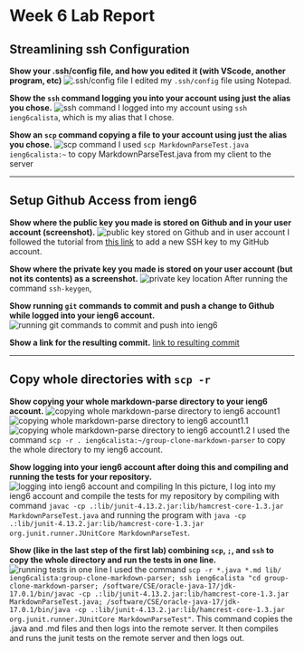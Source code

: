 # Week 6 Lab Report

## Streamlining ssh Configuration
**Show your .ssh/config file, and how you edited it (with VScode, another program, etc)**
![.ssh/config file](streamliningssh1.png)
I edited my `.ssh/config` file using Notepad.

**Show the `ssh` command logging you into your account using just the alias you chose.**
![ssh command](streamliningssh2.png) 
I logged into my account using `ssh ieng6calista`, which is my alias that I chose.

**Show an `scp` command copying a file to your account using just the alias you chose.**
![scp command](streamliningssh3.png)
I used `scp MarkdownParseTest.java ieng6calista:~` to copy MarkdownParseTest.java from my client to the server

---

## Setup Github Access from ieng6
**Show where the public key you made is stored on Github and in your user account (screenshot).**
![public key stored on Github and in user account](ieng6githubaccess1.png)
I followed the tutorial from [this link](https://docs.github.com/en/authentication/connecting-to-github-with-ssh/adding-a-new-ssh-key-to-your-github-account) to add a new SSH key to my GitHub account.


**Show where the private key you made is stored on your user account (but not its contents) as a screenshot.**
![private key location](ieng6githubaccess2.png) 
After running the command `ssh-keygen`, 

**Show running `git` commands to commit and push a change to Github while logged into your ieng6 account.**
![running git commands to commit and push into ieng6](ieng6githubaccess3.png)

**Show a link for the resulting commit.**
[link to resulting commit](https://github.com/calistajlee/group-clone-markdown-parser/commit/ad5e12e0b1f8ee9c13272c4829f76935777d5374)

---

## Copy whole directories with `scp -r`
**Show copying your whole markdown-parse directory to your ieng6 account.**
![copying whole markdown-parse directory to ieng6 account1](copywholedir1.png)
![copying whole markdown-parse directory to ieng6 account1.1](copywholedir1.1.png)
![copying whole markdown-parse directory to ieng6 account1.2](copywholedir1.2.png)
I used the command `scp -r . ieng6calista:~/group-clone-markdown-parser` to copy the whole directory to my ieng6 account.

**Show logging into your ieng6 account after doing this and compiling and running the tests for your repository.**
![logging into ieng6 account and compiling](copywholedir2.png) 
In this picture, I log into my ieng6 account and compile the tests for my repository by compiling with command `javac -cp .:lib/junit-4.13.2.jar:lib/hamcrest-core-1.3.jar MarkdownParseTest.java` and running the program with `java -cp .:lib/junit-4.13.2.jar:lib/hamcrest-core-1.3.jar org.junit.runner.JUnitCore MarkdownParseTest`.

**Show (like in the last step of the first lab) combining `scp`, `;`, and `ssh` to copy the whole directory and run the tests in one line.**
![running tests in one line](copywholedir3.png)
I used the command `scp -r *.java *.md lib/ ieng6calista:group-clone-markdown-parser; ssh ieng6calista "cd group-clone-markdown-parser; /software/CSE/oracle-java-17/jdk-17.0.1/bin/javac -cp .:lib/junit-4.13.2.jar:lib/hamcrest-core-1.3.jar MarkdownParseTest.java; /software/CSE/oracle-java-17/jdk-17.0.1/bin/java -cp .:lib/junit-4.13.2.jar:lib/hamcrest-core-1.3.jar org.junit.runner.JUnitCore MarkdownParseTest"`. This command copies the .java and .md files and then logs into the remote server. It then compiles and runs the junit tests on the remote server and then logs out.